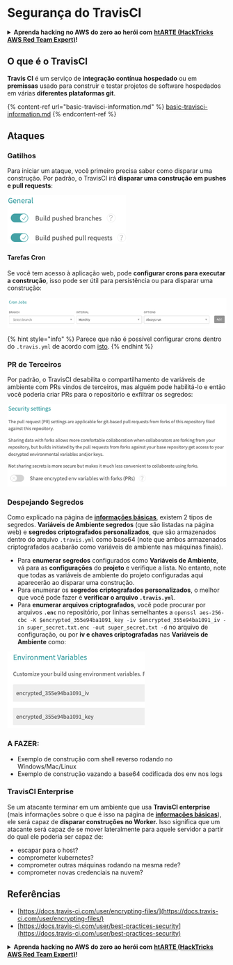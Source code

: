 # Segurança do TravisCI

<details>

<summary><strong>Aprenda hacking no AWS do zero ao herói com</strong> <a href="https://training.hacktricks.xyz/courses/arte"><strong>htARTE (HackTricks AWS Red Team Expert)</strong></a><strong>!</strong></summary>

Outras formas de apoiar o HackTricks:

* Se você quer ver sua **empresa anunciada no HackTricks** ou **baixar o HackTricks em PDF**, confira os [**PLANOS DE ASSINATURA**](https://github.com/sponsors/carlospolop)!
* Adquira o [**material oficial PEASS & HackTricks**](https://peass.creator-spring.com)
* Descubra [**A Família PEASS**](https://opensea.io/collection/the-peass-family), nossa coleção de [**NFTs exclusivos**](https://opensea.io/collection/the-peass-family)
* **Junte-se ao grupo** 💬 [**Discord**](https://discord.gg/hRep4RUj7f) ou ao [**grupo do telegram**](https://t.me/peass) ou **siga-me** no **Twitter** 🐦 [**@carlospolopm**](https://twitter.com/carlospolopm)**.**
* **Compartilhe suas técnicas de hacking enviando PRs para os repositórios github do** [**HackTricks**](https://github.com/carlospolop/hacktricks) e [**HackTricks Cloud**](https://github.com/carlospolop/hacktricks-cloud).

</details>

## O que é o TravisCI

**Travis CI** é um serviço de **integração contínua** **hospedado** ou em **premissas** usado para construir e testar projetos de software hospedados em várias **diferentes plataformas git**.

{% content-ref url="basic-travisci-information.md" %}
[basic-travisci-information.md](basic-travisci-information.md)
{% endcontent-ref %}

## Ataques

### Gatilhos

Para iniciar um ataque, você primeiro precisa saber como disparar uma construção. Por padrão, o TravisCI irá **disparar uma construção em pushes e pull requests**:

![](<../../.gitbook/assets/image (19) (1).png>)

#### Tarefas Cron

Se você tem acesso à aplicação web, pode **configurar crons para executar a construção**, isso pode ser útil para persistência ou para disparar uma construção:

![](<../../.gitbook/assets/image (42).png>)

{% hint style="info" %}
Parece que não é possível configurar crons dentro do `.travis.yml` de acordo com [isto](https://github.com/travis-ci/travis-ci/issues/9162).
{% endhint %}

### PR de Terceiros

Por padrão, o TravisCI desabilita o compartilhamento de variáveis de ambiente com PRs vindos de terceiros, mas alguém pode habilitá-lo e então você poderia criar PRs para o repositório e exfiltrar os segredos:

![](<../../.gitbook/assets/image (1) (1) (1) (1) (1) (1) (1) (1) (1) (1) (1) (1) (1) (1) (1) (1) (1) (1).png>)

### Despejando Segredos

Como explicado na página de [**informações básicas**](basic-travisci-information.md), existem 2 tipos de segredos. **Variáveis de Ambiente segredos** (que são listadas na página web) e **segredos criptografados personalizados**, que são armazenados dentro do arquivo `.travis.yml` como base64 (note que ambos armazenados criptografados acabarão como variáveis de ambiente nas máquinas finais).

* Para **enumerar segredos** configurados como **Variáveis de Ambiente**, vá para as **configurações** do **projeto** e verifique a lista. No entanto, note que todas as variáveis de ambiente do projeto configuradas aqui aparecerão ao disparar uma construção.
* Para enumerar os **segredos criptografados personalizados**, o melhor que você pode fazer é **verificar o arquivo `.travis.yml`**.
* Para **enumerar arquivos criptografados**, você pode procurar por arquivos **`.enc`** no repositório, por linhas semelhantes a `openssl aes-256-cbc -K $encrypted_355e94ba1091_key -iv $encrypted_355e94ba1091_iv -in super_secret.txt.enc -out super_secret.txt -d` no arquivo de configuração, ou por **iv e chaves criptografadas** nas **Variáveis de Ambiente** como:

![](<../../.gitbook/assets/image (71).png>)

### A FAZER:

* Exemplo de construção com shell reverso rodando no Windows/Mac/Linux
* Exemplo de construção vazando a base64 codificada dos env nos logs

### TravisCI Enterprise

Se um atacante terminar em um ambiente que usa **TravisCI enterprise** (mais informações sobre o que é isso na página de [**informações básicas**](basic-travisci-information.md#travisci-enterprise)), ele será capaz de **disparar construções no Worker.** Isso significa que um atacante será capaz de se mover lateralmente para aquele servidor a partir do qual ele poderia ser capaz de:

* escapar para o host?
* comprometer kubernetes?
* comprometer outras máquinas rodando na mesma rede?
* comprometer novas credenciais na nuvem?

## Referências

* [https://docs.travis-ci.com/user/encrypting-files/](https://docs.travis-ci.com/user/encrypting-files/)
* [https://docs.travis-ci.com/user/best-practices-security](https://docs.travis-ci.com/user/best-practices-security)

<details>

<summary><strong>Aprenda hacking no AWS do zero ao herói com</strong> <a href="https://training.hacktricks.xyz/courses/arte"><strong>htARTE (HackTricks AWS Red Team Expert)</strong></a><strong>!</strong></summary>

Outras formas de apoiar o HackTricks:

* Se você quer ver sua **empresa anunciada no HackTricks** ou **baixar o HackTricks em PDF**, confira os [**PLANOS DE ASSINATURA**](https://github.com/sponsors/carlospolop)!
* Adquira o [**material oficial PEASS & HackTricks**](https://peass.creator-spring.com)
* Descubra [**A Família PEASS**](https://opensea.io/collection/the-peass-family), nossa coleção de [**NFTs exclusivos**](https://opensea.io/collection/the-peass-family)
* **Junte-se ao grupo** 💬 [**Discord**](https://discord.gg/hRep4RUj7f) ou ao [**grupo do telegram**](https://t.me/peass) ou **siga-me** no **Twitter** 🐦 [**@carlospolopm**](https://twitter.com/carlospolopm)**.**
* **Compartilhe suas técnicas de hacking enviando PRs para os repositórios github do** [**HackTricks**](https://github.com/carlospolop/hacktricks) e [**HackTricks Cloud**](https://github.com/carlospolop/hacktricks-cloud).

</details>
